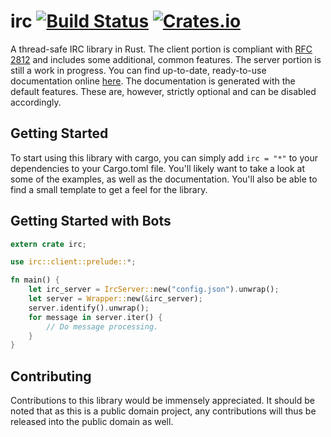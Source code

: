 # irc [![Build Status](https://travis-ci.org/aatxe/irc.svg?branch=master)](https://travis-ci.org/aatxe/irc) [![Crates.io](https://img.shields.io/crates/v/irc.svg)](https://crates.io/crates/irc) #
A thread-safe IRC library in Rust. The client portion is compliant with 
[RFC 2812](http://tools.ietf.org/html/rfc2812) and includes some additional, common features. The 
server portion is still a work in progress. You can find up-to-date, ready-to-use documentation 
online [here](http://aatxe.github.io/irc/irc/). The documentation is generated with the 
default features. These are, however, strictly optional and can be disabled accordingly. 

## Getting Started ##

To start using this library with cargo, you can simply add `irc = "*"` to your dependencies to your
Cargo.toml file. You'll likely want to take a look at some of the examples, as well as the 
documentation. You'll also be able to find a small template to get a feel for the library.

## Getting Started with Bots ##

```rust
extern crate irc;

use irc::client::prelude::*;

fn main() {
    let irc_server = IrcServer::new("config.json").unwrap();
    let server = Wrapper::new(&irc_server);
    server.identify().unwrap();
    for message in server.iter() {
        // Do message processing.
    }
}
```

## Contributing ##
Contributions to this library would be immensely appreciated. It should be noted that as this is a
public domain project, any contributions will thus be released into the public domain as well.
